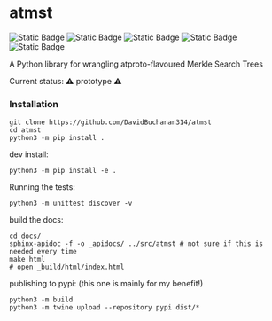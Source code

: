 # atmst

![Static Badge](https://img.shields.io/badge/license-MIT-blue) ![Static Badge](https://img.shields.io/badge/works%20on%20my%20machine-forestgreen) ![Static Badge](https://img.shields.io/badge/test%20coverage-0%25-red) ![Static Badge](https://img.shields.io/badge/docs-maybe%20one%20day-red) ![Static Badge](https://img.shields.io/badge/cryptography-certified%20hand--rolled-yellow) 

A Python library for wrangling atproto-flavoured Merkle Search Trees

Current status: ⚠️ prototype ⚠️

### Installation

```
git clone https://github.com/DavidBuchanan314/atmst
cd atmst
python3 -m pip install .
```

dev install:

```
python3 -m pip install -e .
```

Running the tests:

```
python3 -m unittest discover -v
```

build the docs:

```
cd docs/
sphinx-apidoc -f -o _apidocs/ ../src/atmst # not sure if this is needed every time
make html
# open _build/html/index.html
```

publishing to pypi: (this one is mainly for my benefit!)

```
python3 -m build
python3 -m twine upload --repository pypi dist/*
```
